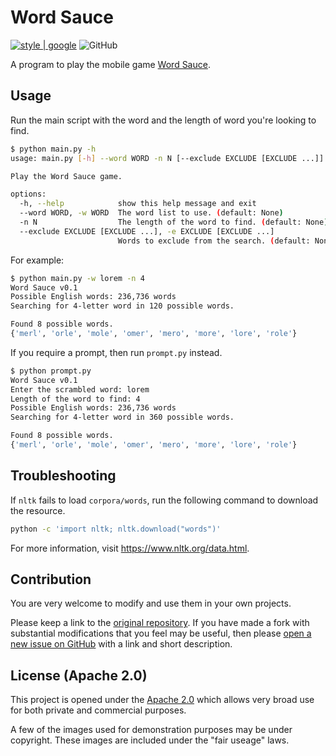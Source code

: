 <!--
 Copyright 2022 Victor I. Afolabi

 Licensed under the Apache License, Version 2.0 (the "License");
 you may not use this file except in compliance with the License.
 You may obtain a copy of the License at

     http://www.apache.org/licenses/LICENSE-2.0

 Unless required by applicable law or agreed to in writing, software
 distributed under the License is distributed on an "AS IS" BASIS,
 WITHOUT WARRANTIES OR CONDITIONS OF ANY KIND, either express or implied.
 See the License for the specific language governing permissions and
 limitations under the License.
-->

# Word Sauce

[![style | google](https://img.shields.io/badge/%20style-google-3666d6.svg)](https://google.github.io/styleguide/pyguide.html#s3.8-comments-and-docstrings)
![GitHub](https://img.shields.io/github/license/victor-iyi/word_sauce)

A program to play the mobile game [Word Sauce].

[Word Sauce]: https://www.crazygames.com/game/word-sauce

## Usage

Run the main script with the word and the length of word you're looking to find.

```sh
$ python main.py -h
usage: main.py [-h] --word WORD -n N [--exclude EXCLUDE [EXCLUDE ...]]

Play the Word Sauce game.

options:
  -h, --help            show this help message and exit
  --word WORD, -w WORD  The word list to use. (default: None)
  -n N                  The length of the word to find. (default: None)
  --exclude EXCLUDE [EXCLUDE ...], -e EXCLUDE [EXCLUDE ...]
                        Words to exclude from the search. (default: None)
```

For example:

```sh
$ python main.py -w lorem -n 4
Word Sauce v0.1
Possible English words: 236,736 words
Searching for 4-letter word in 120 possible words.

Found 8 possible words.
{'merl', 'orle', 'mole', 'omer', 'mero', 'more', 'lore', 'role'}
```

If you require a prompt, then run `prompt.py` instead.

```sh
$ python prompt.py
Word Sauce v0.1
Enter the scrambled word: lorem
Length of the word to find: 4
Possible English words: 236,736 words
Searching for 4-letter word in 360 possible words.

Found 8 possible words.
{'merl', 'orle', 'mole', 'omer', 'mero', 'more', 'lore', 'role'}
```

## Troubleshooting

If `nltk` fails to load `corpora/words`, run the following command to download
the resource.

```sh
python -c 'import nltk; nltk.download("words")'
```

For more information, visit <https://www.nltk.org/data.html>.

## Contribution

You are very welcome to modify and use them in your own projects.

Please keep a link to the [original repository]. If you have made a fork with
substantial modifications that you feel may be useful, then please
[open a new issue on GitHub][issue] with a link and short description.

[original repository]: https://https://github.com/victor-iyi/word_sauce
[issue]: https://github.com/victor-iyi/word_sauce/issues

## License (Apache 2.0)

This project is opened under the [Apache 2.0](./LICENSE) which allows very broad
use for both private and commercial purposes.

A few of the images used for demonstration purposes may be under copyright.
These images are included under the "fair useage" laws.
